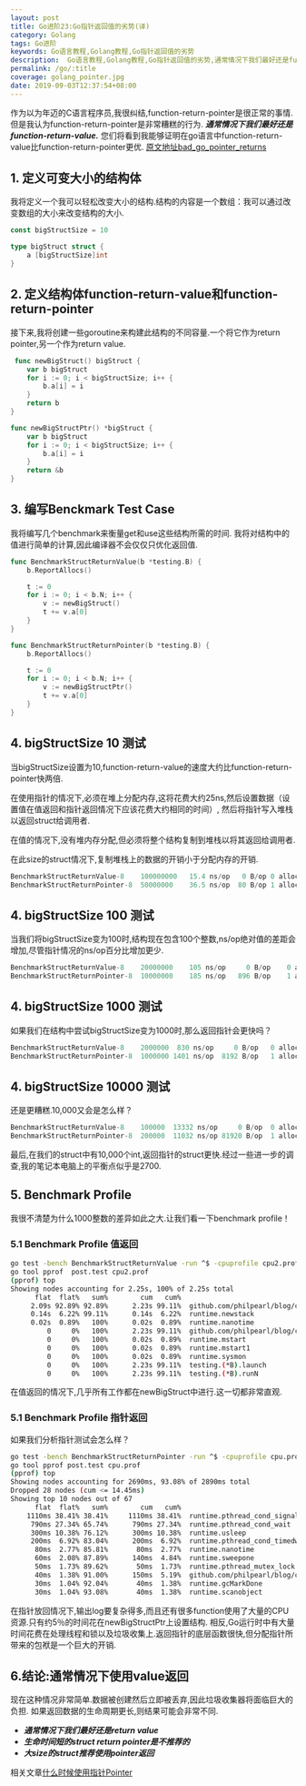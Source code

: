 ```yaml
---
layout: post
title: Go进阶23:Go指针返回值的劣势(译)
category: Golang
tags: Go进阶
keywords: Go语言教程,Golang教程,Go指针返回值的劣势
description:  Go语言教程,Golang教程,Go指针返回值的劣势,通常情况下我们最好还是function-return-value,大size的struct推荐使用pointer返回
permalink: /go/:title
coverage: golang_pointer.jpg
date: 2019-09-03T12:37:54+08:00
---
```


作为以为年迈的C语言程序员,我很纠结,function-return-pointer是很正常的事情.但是我认为function-return-pointer是非常糟糕的行为.
***通常情况下我们最好还是function-return-value.***
您们将看到我能够证明在go语言中function-return-value比function-return-pointer更优.
[原文地址bad_go_pointer_returns](https://philpearl.github.io/post/bad_go_pointer_returns/)

## 1. 定义可变大小的结构体

我将定义一个我可以轻松改变大小的结构.结构的内容是一个数组：我可以通过改变数组的大小来改变结构的大小.

```go
const bigStructSize = 10

type bigStruct struct {
	a [bigStructSize]int
}
```

## 2. 定义结构体function-return-value和function-return-pointer

接下来,我将创建一些goroutine来构建此结构的不同容量.一个将它作为return pointer,另一个作为return value.

```go
 func newBigStruct() bigStruct {
	var b bigStruct
	for i := 0; i < bigStructSize; i++ {
		b.a[i] = i
	}
	return b
}

func newBigStructPtr() *bigStruct {
	var b bigStruct
	for i := 0; i < bigStructSize; i++ {
		b.a[i] = i
	}
	return &b
}
```

## 3. 编写Benckmark Test Case

我将编写几个benchmark来衡量get和use这些结构所需的时间.
我将对结构中的值进行简单的计算,因此编译器不会仅仅只优化返回值.

```go
func BenchmarkStructReturnValue(b *testing.B) {
	b.ReportAllocs()

	t := 0
	for i := 0; i < b.N; i++ {
		v := newBigStruct()
		t += v.a[0]
	}
}

func BenchmarkStructReturnPointer(b *testing.B) {
	b.ReportAllocs()

	t := 0
	for i := 0; i < b.N; i++ {
		v := newBigStructPtr()
		t += v.a[0]
	}
}
```

## 4. bigStructSize 10 测试

当bigStructSize设置为10,function-return-value的速度大约比function-return-pointer快两倍.

在使用指针的情况下,必须在堆上分配内存,这将花费大约25ns,然后设置数据（设置值在值返回和指针返回情况下应该花费大约相同的时间）,
然后将指针写入堆栈以返回struct给调用者.

在值的情况下,没有堆内存分配,但必须将整个结构复制到堆栈以将其返回给调用者.

在此size的struct情况下,复制堆栈上的数据的开销小于分配内存的开销.

```go
BenchmarkStructReturnValue-8  	100000000	15.4 ns/op	 0 B/op	0 allocs/op
BenchmarkStructReturnPointer-8	50000000	36.5 ns/op	80 B/op	1 allocs/op
```

## 4. bigStructSize 100 测试

当我们将bigStructSize变为100时,结构现在包含100个整数,ns/op绝对值的差距会增加,尽管指针情况的ns/op百分比增加更少.

```go
BenchmarkStructReturnValue-8  	20000000	105 ns/op	  0 B/op	0 allocs/op
BenchmarkStructReturnPointer-8	10000000	185 ns/op	896 B/op	1 allocs/op
```

## 4. bigStructSize 1000 测试

如果我们在结构中尝试bigStructSize变为1000时,那么返回指针会更快吗？

```go
BenchmarkStructReturnValue-8  	2000000	 830 ns/op	   0 B/op	0 allocs/op
BenchmarkStructReturnPointer-8	1000000	1401 ns/op	8192 B/op	1 allocs/op
```

## 4. bigStructSize 10000 测试

还是更糟糕.10,000又会是怎么样？

```go
BenchmarkStructReturnValue-8  	100000	13332 ns/op	    0 B/op	0 allocs/op
BenchmarkStructReturnPointer-8	200000	11032 ns/op	81920 B/op	1 allocs/op
```

最后,在我们的struct中有10,000个int,返回指针的struct更快.经过一些进一步的调查,我的笔记本电脑上的平衡点似乎是2700.

## 5. Benchmark Profile

我很不清楚为什么1000整数的差异如此之大.让我们看一下benchmark profile！

### 5.1 Benchmark Profile 值返回

```bash
go test -bench BenchmarkStructReturnValue -run ^$ -cpuprofile cpu2.prof
go tool pprof  post.test cpu2.prof 
(pprof) top
Showing nodes accounting for 2.25s, 100% of 2.25s total
      flat  flat%   sum%        cum   cum%
     2.09s 92.89% 92.89%      2.23s 99.11%  github.com/philpearl/blog/content/post.newBigStruct
     0.14s  6.22% 99.11%      0.14s  6.22%  runtime.newstack
     0.02s  0.89%   100%      0.02s  0.89%  runtime.nanotime
         0     0%   100%      2.23s 99.11%  github.com/philpearl/blog/content/post.BenchmarkStructReturnValue
         0     0%   100%      0.02s  0.89%  runtime.mstart
         0     0%   100%      0.02s  0.89%  runtime.mstart1
         0     0%   100%      0.02s  0.89%  runtime.sysmon
         0     0%   100%      2.23s 99.11%  testing.(*B).launch
         0     0%   100%      2.23s 99.11%  testing.(*B).runN
```

在值返回的情况下,几乎所有工作都在newBigStruct中进行.这一切都非常直观.

### 5.1 Benchmark Profile 指针返回

如果我们分析指针测试会怎么样？

```bash
go test -bench BenchmarkStructReturnPointer -run ^$ -cpuprofile cpu.prof
go tool pprof post.test cpu.prof 
(pprof) top
Showing nodes accounting for 2690ms, 93.08% of 2890ms total
Dropped 28 nodes (cum <= 14.45ms)
Showing top 10 nodes out of 67
      flat  flat%   sum%        cum   cum%
    1110ms 38.41% 38.41%     1110ms 38.41%  runtime.pthread_cond_signal
     790ms 27.34% 65.74%      790ms 27.34%  runtime.pthread_cond_wait
     300ms 10.38% 76.12%      300ms 10.38%  runtime.usleep
     200ms  6.92% 83.04%      200ms  6.92%  runtime.pthread_cond_timedwait_relative_np
      80ms  2.77% 85.81%       80ms  2.77%  runtime.nanotime
      60ms  2.08% 87.89%      140ms  4.84%  runtime.sweepone
      50ms  1.73% 89.62%       50ms  1.73%  runtime.pthread_mutex_lock
      40ms  1.38% 91.00%      150ms  5.19%  github.com/philpearl/blog/content/post.newBigStructPtr
      30ms  1.04% 92.04%       40ms  1.38%  runtime.gcMarkDone
      30ms  1.04% 93.08%       40ms  1.38%  runtime.scanobject
```

在指针放回情况下,输出log要复杂得多,而且还有很多function使用了大量的CPU资源.只有约5％的时间花在newBigStructPtr上设置结构.
相反,Go运行时中有大量时间花费在处理线程和锁以及垃圾收集上.返回指针的底层函数很快,但分配指针所带来的包袱是一个巨大的开销.

## 6.结论:通常情况下使用value返回

现在这种情况非常简单.数据被创建然后立即被丢弃,因此垃圾收集器将面临巨大的负担.
如果返回数据的生命周期更长,则结果可能会非常不同.

- ***通常情况下我们最好还是return value***
- ***生命时间短的struct return pointer是不推荐的***
- ***大size的struct推荐使用pointer返回***

相关文章[什么时候使用指针Pointer](https://tech.mojotv.cn/tutorial/pointer)